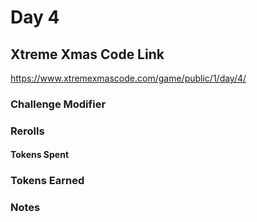 # Day 4

## Xtreme Xmas Code Link

https://www.xtremexmascode.com/game/public/1/day/4/

### Challenge Modifier

### Rerolls

#### Tokens Spent

### Tokens Earned

### Notes
